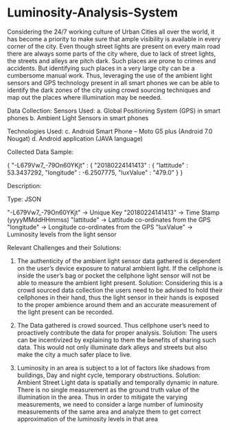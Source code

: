 # Luminosity-Analysis-System
Considering the 24/7 working culture of Urban Cities all over the world, it has become a priority to make sure that ample visibility is available in every corner of the city. Even though street lights are present on every main road there are always some parts of the city where, due to lack of street lights, the streets and alleys are pitch dark. Such places are prone to crimes and accidents. But identifying such places in a very large city can be a cumbersome manual work. Thus, leveraging the use of the ambient light sensors and GPS technology present in all smart phones we can be able to identify the dark zones of the city using crowd sourcing techniques and map out the places where illumination may be needed. 

Data Collection:
Sensors Used: 
a.	Global Positioning System (GPS) in smart phones
b.	Ambient Light Sensors in smart phones

Technologies Used:
c.	Android Smart Phone – Moto G5 plus (Android 7.0 Nougat)
d.	Android application (JAVA language)



Collected Data Sample:

{
  "-L679Vw7_-79On60YKjt" : 
{
  		"20180224141413" : 
{
      				"lattitude" : 53.3437292,
      				"longitude" : -6.2507775,
      				"luxValue" : "479.0"
   			}
}



Description:

Type: JSON

"-L679Vw7_-79On60YKjt"	-> Unique Key
"20180224141413"		-> Time Stamp (yyyyMMddHHmmss)
"lattitude"				-> Lattitude co-ordinates from the GPS
"longitude"				-> Longitude co-ordinates from the GPS
"luxValue"				-> Luminosity levels from the light sensor

Relevant Challenges and their Solutions:

1.	The authenticity of the ambient light sensor data gathered is dependent on the user’s device exposure to natural ambient light. If the cellphone is inside the user’s bag or pocket the cellphone light sensor will not be able to measure the ambient light present.
Solution:
Considering this is a crowd sourced data collection the users need to be advised to hold their cellphones in their hand, thus the light sensor in their hands is exposed to the proper ambience around them and an accurate measurement of the light present can be recorded.


2.	The Data gathered is crowd sourced. Thus cellphone user’s need to proactively contribute the data for proper analysis.
Solution:
The users can be incentivized by explaining to them the benefits of sharing such data. This would not only illuminate dark alleys and streets but also make the city a much safer place to live.


3.	Luminosity in an area is subject to a lot of factors like shadows from buildings, Day and night cycle, temporary obstructions.
Solution:
Ambient Street Light data is spatially and temporally dynamic in nature. There is no single measurement as the ground truth value of the illumination in the area. Thus in order to mitigate the varying measurements, we need to consider a large number of luminosity measurements of the same area and analyze them to get correct approximation of the luminosity levels in that area

